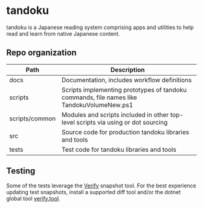 # tandoku
tandoku is a Japanese reading system comprising apps and utilities to help read and learn from native Japanese content.

## Repo organization
| Path           | Description                                                                               |
|----------------|-------------------------------------------------------------------------------------------|
| docs           | Documentation, includes workflow definitions                                              |
| scripts        | Scripts implementing prototypes of tandoku commands, file names like TandokuVolumeNew.ps1 |
| scripts/common | Modules and scripts included in other top-level scripts via using or dot sourcing         |
| src            | Source code for production tandoku libraries and tools                                    |
| tests          | Test code for tandoku libraries and tools                                                 |

## Testing
Some of the tests leverage the [Verify](https://github.com/VerifyTests/Verify) snapshot tool. For the best experience
updating test snapshots, install a supported diff tool and/or the dotnet global tool [verify.tool](https://github.com/VerifyTests/Verify.Terminal).